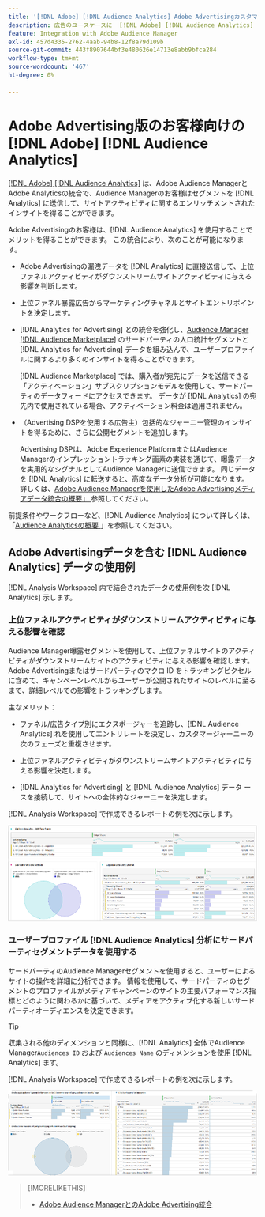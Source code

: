 ```yaml
---
title: '[!DNL Adobe] [!DNL Audience Analytics] Adobe Advertisingカスタマー向け」'
description: 広告のユースケースに  [!DNL Adobe] [!DNL Audience Analytics] の使用方法を学ぶ
feature: Integration with Adobe Audience Manager
exl-id: 457d4335-2762-4aab-94b8-12f8a79d109b
source-git-commit: 443f8907644bf3e480626e14713e8abb9bfca284
workflow-type: tm+mt
source-wordcount: '467'
ht-degree: 0%

---
```


# Adobe Advertising版のお客様向けの [!DNL Adobe] [!DNL Audience Analytics]

[[!DNL Adobe] [!DNL Audience Analytics]](https://experienceleague.adobe.com/docs/analytics/integration/audience-analytics/mc-audiences-aam.html?lang=ja) は、Adobe Audience ManagerとAdobe Analyticsの統合で、Audience Managerのお客様はセグメントを [!DNL Analytics] に送信して、サイトアクティビティに関するエンリッチメントされたインサイトを得ることができます。

Adobe Advertisingのお客様は、[!DNL Audience Analytics] を使用することでメリットを得ることができます。 この統合により、次のことが可能になります。

* Adobe Advertisingの漏洩データを [!DNL Analytics] に直接送信して、上位ファネルアクティビティがダウンストリームサイトアクティビティに与える影響を判断します。

* 上位ファネル暴露広告からマーケティングチャネルとサイトエントリポイントを決定します。

* [!DNL Analytics for Advertising] との統合を強化し、[Audience Manager [!DNL Audience Marketplace]](https://experienceleague.adobe.com/docs/audience-manager/user-guide/features/audience-marketplace/audience-marketplace.html?lang=ja) のサードパーティの人口統計セグメントと [!DNL Analytics for Advertising] データを組み込んで、ユーザープロファイルに関するより多くのインサイトを得ることができます。

  [!DNL Audience Marketplace] では、購入者が宛先にデータを送信できる「アクティベーション」サブスクリプションモデルを使用して、サードパーティのデータフィードにアクセスできます。 データが [!DNL Analytics] の宛先内で使用されている場合、アクティベーション料金は適用されません。

* （Advertising DSPを使用する広告主）包括的なジャーニー管理のインサイトを得るために、さらに公開セグメントを追加します。

  Advertising DSPは、Adobe Experience PlatformまたはAudience Managerのインプレッショントラッキング画素の実装を通じて、曝露データを実用的なシグナルとしてAudience Managerに送信できます。 同じデータを [!DNL Analytics] に転送すると、高度なデータ分析が可能になります。 詳しくは、[Adobe Audience Managerを使用したAdobe Advertisingメディアデータ統合の概要」 ](/help/integrations/audience-manager/media-data-integration/overview.md) 参照してください。

前提条件やワークフローなど、[!DNL Audience Analytics] について詳しくは、「[Audience Analyticsの概要 ](https://experienceleague.adobe.com/docs/analytics/integration/audience-analytics/mc-audiences-aam.html?lang=ja)」を参照してください。

## Adobe Advertisingデータを含む [!DNL Audience Analytics] データの使用例

[!DNL Analysis Workspace] 内で結合されたデータの使用例を次 [!DNL Analytics] 示します。

### 上位ファネルアクティビティがダウンストリームアクティビティに与える影響を確認

Audience Manager曝露セグメントを使用して、上位ファネルサイトのアクティビティがダウンストリームサイトのアクティビティに与える影響を確認します。 Adobe Advertisingまたはサードパーティのマクロ ID をトラッキングピクセルに含めて、キャンペーンレベルからユーザーが公開されたサイトのレベルに至るまで、詳細レベルでの影響をトラッキングします。

主なメリット：

* ファネル/広告タイプ別にエクスポージャーを追跡し、[!DNL Audience Analytics] れを使用してエントリレートを決定し、カスタマージャーニーの次のフェーズと重複させます。

* 上位ファネルアクティビティがダウンストリームサイトアクティビティに与える影響を決定します。

* [!DNL Analytics for Advertising]<!-- which doesn't include the last exposure event --> と [!DNL Audience Analytics] データ <!-- (which includes the user's last exposure event) --> ースを接続して、サイトへの全体的なジャーニーを決定します。

[!DNL Analysis Workspace] で作成できるレポートの例を次に示します。

![ 上位ファネルアクティビティがダウンストリームサイトアクティビティに与える影響を確認 ](/help/integrations/assets/audience-analytics-upper-funnel-exposure.png)

### ユーザープロファイル [!DNL Audience Analytics] 分析にサードパーティセグメントデータを使用する

サードパーティのAudience Managerセグメントを使用すると、ユーザーによるサイトの操作を詳細に分析できます。 情報を使用して、サードパーティのセグメントのプロファイルがメディアキャンペーンのサイトの主要パフォーマンス指標とどのように関わるかに基づいて、メディアをアクティブ化する新しいサードパーティオーディエンスを決定できます。

>[!TIP]
> 収集される他のディメンションと同様に、[!DNL Analytics] 全体でAudience Manager`Audiences ID` および `Audiences Name` のディメンションを使用 [!DNL Analytics] ます。

[!DNL Analysis Workspace] で作成できるレポートの例を次に示します。

![ サードパーティセグメントを使用したユーザープロファイル分析のエンリッチメント ](/help/integrations/assets/audience-analytics-third-party-report.png)

>[!MORELIKETHIS]
>
>* [Adobe Audience ManagerとのAdobe Advertising統合 ](/help/integrations/audience-manager/overview.md)
